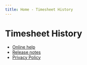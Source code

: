 ```yaml
---
title: Home - Timesheet History
---
```

# Timesheet History

- [Online help](./help.md)
- [Release notes](./release-notes.md)
- [Privacy Policy](./privacy-policy.md)
